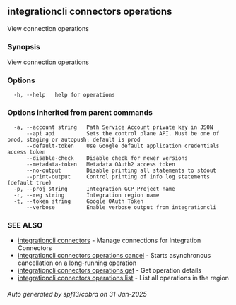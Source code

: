 ## integrationcli connectors operations

View connection operations

### Synopsis

View connection operations

### Options

```
  -h, --help   help for operations
```

### Options inherited from parent commands

```
  -a, --account string   Path Service Account private key in JSON
      --api api          Sets the control plane API. Must be one of prod, staging or autopush; default is prod
      --default-token    Use Google default application credentials access token
      --disable-check    Disable check for newer versions
      --metadata-token   Metadata OAuth2 access token
      --no-output        Disable printing all statements to stdout
      --print-output     Control printing of info log statements (default true)
  -p, --proj string      Integration GCP Project name
  -r, --reg string       Integration region name
  -t, --token string     Google OAuth Token
      --verbose          Enable verbose output from integrationcli
```

### SEE ALSO

* [integrationcli connectors](integrationcli_connectors.md)	 - Manage connections for Integration Connectors
* [integrationcli connectors operations cancel](integrationcli_connectors_operations_cancel.md)	 - Starts asynchronous cancellation on a long-running operation
* [integrationcli connectors operations get](integrationcli_connectors_operations_get.md)	 - Get operation details
* [integrationcli connectors operations list](integrationcli_connectors_operations_list.md)	 - List all operations in the region

###### Auto generated by spf13/cobra on 31-Jan-2025
